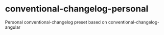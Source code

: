 # conventional-changelog-personal
Personal conventional-changelog preset based on conventional-changelog-angular
